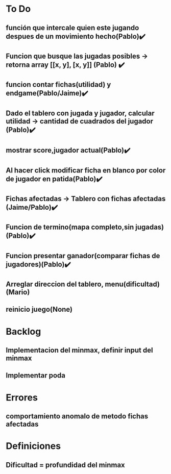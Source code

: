 # To Do
## función que intercale quien este jugando despues de un movimiento hecho(Pablo):heavy_check_mark:
## Funcion que busque las jugadas posibles -> retorna array [[x, y], [x, y]] (Pablo) :heavy_check_mark:
## funcion contar fichas(utilidad) y endgame(Pablo/Jaime):heavy_check_mark:
## Dado el tablero con jugada y jugador, calcular utilidad -> cantidad de cuadrados del jugador (Pablo):heavy_check_mark:
##  mostrar score,jugador actual(Pablo):heavy_check_mark:
## Al hacer click modificar ficha en blanco por color de jugador en patida(Pablo):heavy_check_mark:
## Fichas afectadas -> Tablero con fichas afectadas (Jaime/Pablo):heavy_check_mark:
## Funcion de termino(mapa completo,sin jugadas)(Pablo):heavy_check_mark:
## Funcion presentar ganador(comparar fichas de jugadores)(Pablo):heavy_check_mark:
## Arreglar direccion del tablero, menu(dificultad) (Mario)
## reinicio juego(None)
# Backlog
## Implementacion del minmax, definir input del minmax
## Implementar poda

# Errores
## comportamiento anomalo de metodo fichas afectadas

# Definiciones
## Dificultad = profundidad del minmax


